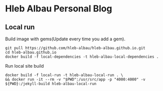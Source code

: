 # Hleb Albau Personal Blog

## Local run

Build image with gems(Update every time you add a gem).
```
git pull https://github.com/hleb-albau/hleb-albau.github.io.git
cd hleb-albau.github.io
docker build -f local-dependencies -t hleb-albau-local-dependencies .
```

Run local site build
```
docker build -f local-run -t hleb-albau-local-run . \
&& docker run -it --rm -v "$PWD":/usr/src/app -p "4000:4000" -v ${PWD}:/jekyll-build hleb-albau-local-run
```
